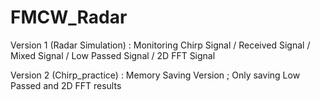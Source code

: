 # FMCW_Radar

Version 1 (Radar Simulation)
: 
Monitoring Chirp Signal / Received Signal / Mixed Signal / Low Passed Signal / 2D FFT Signal

Version 2 (Chirp_practice)
: 
Memory Saving Version ; Only saving Low Passed and 2D FFT results
